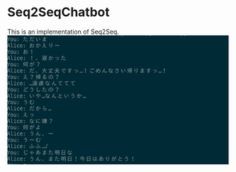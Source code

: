 # Seq2SeqChatbot
This is an implementation of Seq2Seq.
![Sample](https://github.com/Swall0w/Seq2SeqChatbot/blob/master/img/sample.png)
